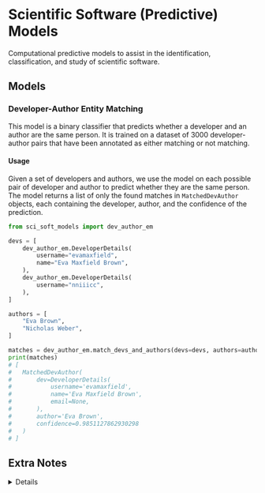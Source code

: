 # Scientific Software (Predictive) Models

Computational predictive models to assist in the identification, classification, and study of scientific software.

## Models

### Developer-Author Entity Matching

This model is a binary classifier that predicts whether a developer and an author are the same person. It is trained on a dataset of 3000 developer-author pairs that have been annotated as either matching or not matching.

#### Usage

Given a set of developers and authors, we use the model on each possible pair of developer and author to predict whether they are the same person. The model returns a list of only the found matches in `MatchedDevAuthor` objects, each containing the developer, author, and the confidence of the prediction.

```python
from sci_soft_models import dev_author_em

devs = [
    dev_author_em.DeveloperDetails(
        username="evamaxfield",
        name="Eva Maxfield Brown",
    ),
    dev_author_em.DeveloperDetails(
        username="nniiicc",
    ),
]

authors = [
    "Eva Brown",
    "Nicholas Weber",
]

matches = dev_author_em.match_devs_and_authors(devs=devs, authors=authors)
print(matches)
# [
#   MatchedDevAuthor(
#       dev=DeveloperDetails(
#           username='evamaxfield',
#           name='Eva Maxfield Brown',
#           email=None,
#       ),
#       author='Eva Brown',
#       confidence=0.9851127862930298
#   )
# ]
```

<summary><h2>Extra Notes</h2></summary>
<details>

### Developer-Author-EM Dataset

This model was originally created and managed as a part of [rs-graph](https://github.com/evamaxfield/rs-graph) and as such, to regenerate the dataset for annotation, the following steps can be taken:

```bash
git clone https://github.com/evamaxfield/rs-graph.git
cd rs-graph
git checkout c1d8ec89
pip install -e .
rs-graph-modeling create-developer-author-em-dataset-for-annotation
```

[Link to annotation set creation function](https://github.com/evamaxfield/rs-graph/blob/c1d8ec8999a7a26e5d1669e9531adaad13245393/rs_graph/bin/modeling.py#L168).

</details>